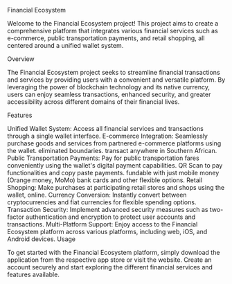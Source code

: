 
Financial Ecosystem

Welcome to the Financial Ecosystem project! This project aims to create a comprehensive platform that integrates various financial services such as e-commerce, public transportation payments, and retail shopping, all centered around a unified wallet system.

Overview

The Financial Ecosystem project seeks to streamline financial transactions and services by providing users with a convenient and versatile platform. By leveraging the power of blockchain technology and its native currency, users can enjoy seamless transactions, enhanced security, and greater accessibility across different domains of their financial lives.

Features

Unified Wallet System: Access all financial services and transactions through a single wallet interface.
E-commerce Integration: Seamlessly purchase goods and services from partnered e-commerce platforms using the wallet.
eliminated boundaries. transact anywhere in Southern African.
Public Transportation Payments: Pay for public transportation fares conveniently using the wallet's digital payment capabilities.
QR Scan to pay functionalities and copy paste payments.
fundable with just mobile money (Orange money, MoMo) bank cards and other flexible options.
Retail Shopping: Make purchases at participating retail stores and shops using the wallet, online.
Currency Conversion: Instantly convert between cryptocurrencies and fiat currencies for flexible spending options.
Transaction Security: Implement advanced security measures such as two-factor authentication and encryption to protect user accounts and transactions.
Multi-Platform Support: Enjoy access to the Financial Ecosystem platform across various platforms, including web, iOS, and Android devices.
Usage

To get started with the Financial Ecosystem platform, simply download the application from the respective app store or visit the website. Create an account securely and start exploring the different financial services and features available.
